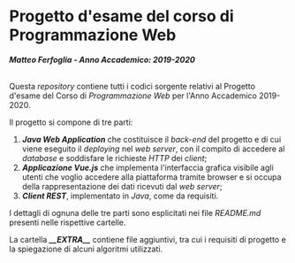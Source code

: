 Progetto d'esame del corso di Programmazione Web
============================
***Matteo Ferfoglia - Anno Accademico: 2019-2020***

\
Questa *repository* contiene tutti i codici sorgente relativi al
Progetto d'esame del Corso di *Programmazione Web* per l'Anno Accademico
2019-2020.

Il progetto si compone di tre parti:
1. ***Java Web Application*** che costituisce il *back-end* del progetto e di
   cui viene eseguito il *deploying* nel *web server*, con il compito di accedere
   al *database* e soddisfare le richieste *HTTP* dei *client*;
2. ***Applicazione Vue.js*** che implementa l'interfaccia grafica
   visibile agli utenti che voglio accedere alla piattaforma tramite browser e
   si occupa della rappresentazione dei dati ricevuti dal *web server*;
3. ***Client REST***, implementato in *Java*, come da requisiti.

I dettagli di ognuna delle tre parti sono esplicitati nei file *README.md* 
presenti nelle rispettive cartelle.

La cartella ***\_\_EXTRA__*** contiene file aggiuntivi, tra cui i requisiti di
progetto e la spiegazione di alcuni algoritmi utilizzati.